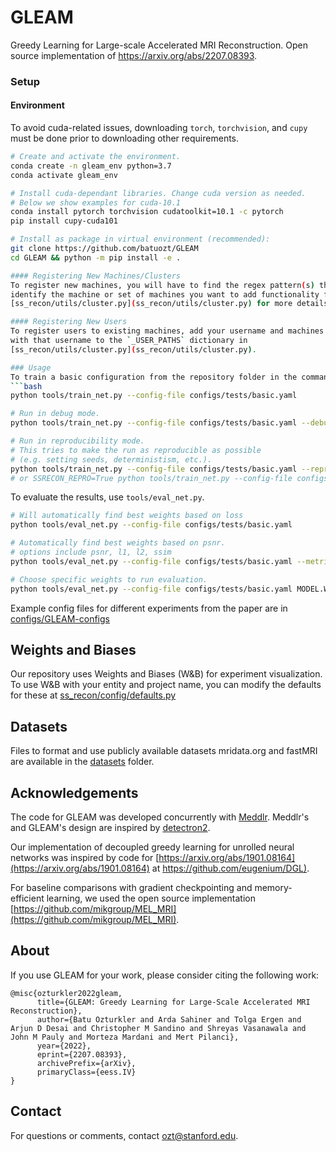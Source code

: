 # GLEAM
Greedy Learning for Large-scale Accelerated MRI Reconstruction. Open source implementation of https://arxiv.org/abs/2207.08393.

### Setup

#### Environment
To avoid cuda-related issues, downloading `torch`, `torchvision`, and `cupy`
must be done prior to downloading other requirements.

```bash
# Create and activate the environment.
conda create -n gleam_env python=3.7
conda activate gleam_env

# Install cuda-dependant libraries. Change cuda version as needed.
# Below we show examples for cuda-10.1
conda install pytorch torchvision cudatoolkit=10.1 -c pytorch
pip install cupy-cuda101

# Install as package in virtual environment (recommended):
git clone https://github.com/batuozt/GLEAM
cd GLEAM && python -m pip install -e .

#### Registering New Machines/Clusters
To register new machines, you will have to find the regex pattern(s) that can be used to
identify the machine or set of machines you want to add functionality for. See
[ss_recon/utils/cluster.py](ss_recon/utils/cluster.py) for more details.

#### Registering New Users
To register users to existing machines, add your username and machines to support
with that username to the `_USER_PATHS` dictionary in
[ss_recon/utils/cluster.py](ss_recon/utils/cluster.py).

### Usage
To train a basic configuration from the repository folder in the command line, run
```bash
python tools/train_net.py --config-file configs/tests/basic.yaml

# Run in debug mode.
python tools/train_net.py --config-file configs/tests/basic.yaml --debug

# Run in reproducibility mode.
# This tries to make the run as reproducible as possible
# (e.g. setting seeds, deterministism, etc.).
python tools/train_net.py --config-file configs/tests/basic.yaml --reproducible
# or SSRECON_REPRO=True python tools/train_net.py --config-file configs/tests/basic.yaml

```

To evaluate the results, use `tools/eval_net.py`.
```bash
# Will automatically find best weights based on loss
python tools/eval_net.py --config-file configs/tests/basic.yaml

# Automatically find best weights based on psnr.
# options include psnr, l1, l2, ssim
python tools/eval_net.py --config-file configs/tests/basic.yaml --metric psnr

# Choose specific weights to run evaluation.
python tools/eval_net.py --config-file configs/tests/basic.yaml MODEL.WEIGHTS path/to/weights 
```

Example config files for different experiments from the paper are in [configs/GLEAM-configs](https://github.com/batuozt/GLEAM/tree/master/configs/GLEAM-configs)

## Weights and Biases
Our repository uses Weights and Biases (W&B) for experiment visualization. To use W&B with your entity and project name, you can modify the defaults for these at [ss_recon/config/defaults.py](https://github.com/batuozt/GLEAM/blob/master/ss_recon/config/defaults.py)

## Datasets

Files to format and use publicly available datasets mridata.org and fastMRI are available in the [datasets](https://github.com/batuozt/GLEAM/tree/master/datasets) folder.

## Acknowledgements
The code for GLEAM was developed concurrently with [Meddlr](https://github.com/ad12/meddlr). Meddlr's and GLEAM's design are inspired by [detectron2](https://github.com/facebookresearch/detectron2).

Our implementation of decoupled greedy learning for unrolled neural networks was inspired by code for [https://arxiv.org/abs/1901.08164](https://arxiv.org/abs/1901.08164) at [https://github.com/eugenium/DGL)](https://github.com/eugenium/DGL).

For baseline comparisons with gradient checkpointing and memory-efficient learning, we used the open source implementation [https://github.com/mikgroup/MEL_MRI](https://github.com/mikgroup/MEL_MRI).

## About
If you use GLEAM for your work, please consider citing the following work:

```
@misc{ozturkler2022gleam,
      title={GLEAM: Greedy Learning for Large-Scale Accelerated MRI Reconstruction}, 
      author={Batu Ozturkler and Arda Sahiner and Tolga Ergen and Arjun D Desai and Christopher M Sandino and Shreyas Vasanawala and John M Pauly and Morteza Mardani and Mert Pilanci},
      year={2022},
      eprint={2207.08393},
      archivePrefix={arXiv},
      primaryClass={eess.IV}
}
```

## Contact

For questions or comments, contact [ozt@stanford.edu](ozt@stanford.edu).

